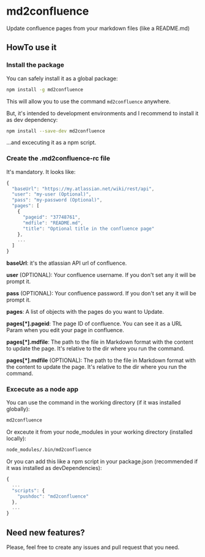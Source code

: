 # md2confluence
Update confluence pages from your markdown files (like a README.md)

## HowTo use it

### Install the package


You can safely install it as a global package:

```bash
npm install -g md2confluence
```
This will allow you to use the command ```md2confluence``` anywhere.

But, it's intended to development environments and I recommend to install it as dev dependency:

```bash
npm install --save-dev md2confluence
```

...and excecuting it as a npm script.


### Create the .md2confluence-rc file

It's mandatory. It looks like:
```javascript
{
  "baseUrl": "https://my.atlassian.net/wiki/rest/api",
  "user": "my-user (Optional)",
  "pass": "my-password (Optional)",
  "pages": [
    {
      "pageid": "37748761",
      "mdfile": "README.md",
      "title": "Optional title in the confluence page"
    },
    ...
  ]
}
```

__baseUrl__:
it's the atlassian API url of confluence.

__user__ (OPTIONAL):
Your confluence username. If you don't set any it will be prompt it.

__pass__ (OPTIONAL):
Your confluence password. If you don't set any it will be prompt it.

__pages__:
A list of objects with the pages do you want to Update.

__pages[*].pageid__:
The page ID of confluence.
You can see it as a URL Param when you edit your page in confluence.

__pages[*].mdfile__:
The path to the file in Markdown format with the content to update the page.
It's relative to the dir where you run the command.

__pages[*].mdfile__ (OPTIONAL):
The path to the file in Markdown format with the content to update the page.
It's relative to the dir where you run the command.


### Excecute as a node app

You can use the command in the working directory (if it was installed globally):

```bash
md2confluence
```

Or exceute it from your node_modules in your working directory (installed locally):

```bash
node_modules/.bin/md2confluence
```

Or you can add this like a npm script in your package.json (recommended if it was installed as devDependencies):

```javascript
{
  ...
  "scripts": {
    "pushdoc": "md2confluence"
  },
  ...
}
```


## Need new features?

Please, feel free to create any issues and pull request that you need.

